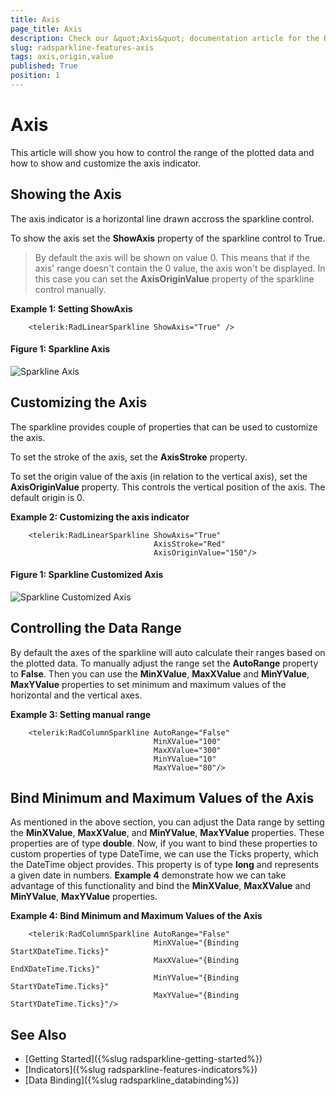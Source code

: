 ```yaml
---
title: Axis
page_title: Axis
description: Check our &quot;Axis&quot; documentation article for the RadSparkLine {{ site.framework_name }} control.
slug: radsparkline-features-axis
tags: axis,origin,value
published: True
position: 1
---
```


# Axis

This article will show you how to control the range of the plotted data and how to show and customize the axis indicator.

## Showing the Axis

The axis indicator is a horizontal line drawn accross the sparkline control. 

To show the axis set the __ShowAxis__ property of the sparkline control to True. 

> By default the axis will be shown on value 0. This means that if the axis' range doesn't contain the 0 value, the axis won't be displayed. In this case you can set the __AxisOriginValue__ property of the sparkline control manually.

__Example 1: Setting ShowAxis__
```XAML
	<telerik:RadLinearSparkline ShowAxis="True" />
```

#### Figure 1: Sparkline Axis
![Sparkline Axis](images/radsparkline-features-axis-0.png)

## Customizing the Axis

The sparkline provides couple of properties that can be used to customize the axis. 

To set the stroke of the axis, set the __AxisStroke__ property.

To set the origin value of the axis (in relation to the vertical axis), set the __AxisOriginValue__ property. This controls the vertical position of the axis. The default origin is 0.

__Example 2: Customizing the axis indicator__
```XAML
	<telerik:RadLinearSparkline ShowAxis="True"
								AxisStroke="Red"                             
								AxisOriginValue="150"/>
```

#### Figure 1: Sparkline Customized Axis
![Sparkline Customized Axis](images/radsparkline-features-axis-1.png)

## Controlling the Data Range

By default the axes of the sparkline will auto calculate their ranges based on the plotted data. To manually adjust the range set the __AutoRange__ property to __False__. Then you can use the __MinXValue__,  __MaxXValue__ and __MinYValue__, __MaxYValue__ properties to set minimum and maximum values of the horizontal and the vertical axes.

__Example 3: Setting manual range__
```XAML
	<telerik:RadColumnSparkline AutoRange="False"
								MinXValue="100"
								MaxXValue="300"
								MinYValue="10"
								MaxYValue="80"/>
```

## Bind Minimum and Maximum Values of the Axis

As mentioned in the above section, you can adjust the Data range by setting the __MinXValue__,  __MaxXValue__, and __MinYValue__, __MaxYValue__ properties. These properties are of type __double__. Now, if you want to bind these properties to custom properties of type DateTime, we can use the Ticks property, which the DateTime object provides. This property is of type __long__ and represents a given date in numbers. __Example 4__ demonstrate how we can take advantage of this functionality and bind the __MinXValue__,  __MaxXValue__ and __MinYValue__, __MaxYValue__ properties.

__Example 4: Bind Minimum and Maximum Values of the Axis__
```XAML
	<telerik:RadColumnSparkline AutoRange="False"
								MinXValue="{Binding StartXDateTime.Ticks}"
								MaxXValue="{Binding EndXDateTime.Ticks}"
								MinYValue="{Binding StartYDateTime.Ticks}"
								MaxYValue="{Binding StartYDateTime.Ticks}"/>
```


## See Also
* [Getting Started]({%slug radsparkline-getting-started%})
* [Indicators]({%slug radsparkline-features-indicators%})
* [Data Binding]({%slug radsparkline_databinding%})
